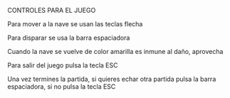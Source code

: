 CONTROLES PARA EL JUEGO

Para mover a la nave se usan las teclas flecha 

Para disparar se usa la barra espaciadora

Cuando la nave se vuelve de color amarilla es inmune al daño, aprovecha

Para salir del juego pulsa la tecla ESC

Una vez termines la partida, si quieres echar otra partida pulsa la barra espaciadora, si no pulsa la tecla ESC
